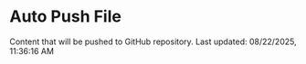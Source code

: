 # Auto Push File

Content that will be pushed to GitHub repository.
Last updated: 08/22/2025, 11:36:16 AM